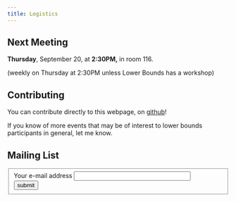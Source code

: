 ```yaml
---
title: Logistics
---
```


## Next Meeting

**Thursday**, September 20, at **2:30PM,** in room 116.

(weekly on Thursday at 2:30PM unless Lower Bounds has a workshop)


## Contributing

You can contribute directly to this webpage, on [github](https://github.com/mcarmosi/mcsp-work)!

<!-- ## Informal Schedule -->
<!-- * Monday: -->
<!--   * 1:30PM ... 3:30PM --- KRW Conjecture Reading Group -->
<!--   * 4:05PM ... 6:30PM --- [Lower Bounds Class](https://people.csail.mit.edu/rrw/cs294-152.html) in SODA 410 -->
<!-- * Tuesday: -->
<!--   * 11:00AM ... 12:30PM --- Sum of Squares Class -->
<!--   * 4:00PM ... 5:00PM --- GCT Reading Group -->
<!-- * Wednesday: -->
<!--   * 10:30AM ... 11:30AM --- Lower Bounds Main Seminar -->
<!--   * 12:00PM ... 1:30PM --- Theory Lunch -->
<!--   * 2:00PM ... 3:30PM --- Lifting Reading Group -->
<!-- * Thursday: -->
<!--   * 11:00AM ... 12:30PM --- Sum of Squares Class -->
<!--   * 12:00PM ... 2:00PM --- Law & Crypto -->
<!--   * 2:30PM ... 4:00PM --- MCSP Reading Group -->
<!--   * 4:30PM ... 5:00PM --- Fellows Seminar -->
<!-- * Friday: -->
<!--   * 10:30AM ... 12:00PM --- Seminar "Overflow" -->


If you know of more events that may be of interest to lower bounds participants in general, let me know.


## Mailing List

<form action="https://lists.simons.berkeley.edu/sympa" method="post">
  <fieldset>
    <label for="email">Your e-mail address</label>
    <input type="text" name="email" size="30"><br>
    <input type="hidden" name="list" value="mcsp-work">
    <input type="hidden" name="action" value="subrequest">
    <input type="hidden" name="via_subrequest" value="1">
    <input type="submit" name="action_subrequest" value="submit">
  </fieldset>
</form>
